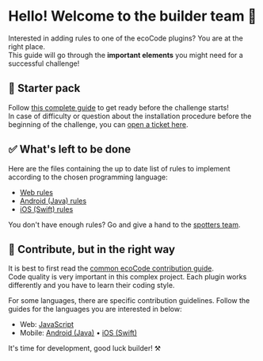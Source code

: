 # Hello! Welcome to the builder team 👋

Interested in adding rules to one of the ecoCode plugins? You are at the right place.\
This guide will go through the **important elements** you might need for a successful challenge!

## 🎒 Starter pack

Follow [this complete guide](starter-pack-challenge.md) to get ready before the challenge starts!\
In case of difficulty or question about the installation procedure before the beginning of the challenge, you can [open a ticket here](https://github.com/green-code-initiative/ecoCode-common/issues).

## ✅ What's left to be done

Here are the files containing the up to date list of rules to implement according to the chosen programming language:

- [Web rules](https://github.com/green-code-initiative/ecoCode/blob/main/RULES.md)
- [Android (Java) rules](https://github.com/green-code-initiative/ecoCode-android/blob/main/android-plugin/RULES.md)
- [iOS (Swift) rules](https://github.com/green-code-initiative/ecoCode-ios/blob/main/RULES.md)

You don't have enough rules? Go and give a hand to the [spotters team](spotters.md).

## 🚦 Contribute, but in the right way

It is best to first read the [common ecoCode contribution guide](https://github.com/green-code-initiative/ecoCode-common/blob/main/doc/CONTRIBUTING.md).\
Code quality is very important in this complex project. Each plugin works differently and you have to learn their coding style.

For some languages, there are specific contribution guidelines. Follow the guides for the languages you are interested in below:

- Web: [JavaScript](https://github.com/green-code-initiative/ecoCode-javascript/blob/main/CONTRIBUTING.md)
- Mobile: [Android (Java)](https://github.com/green-code-initiative/ecoCode-android/blob/main/CONTRIBUTING.md) • [iOS (Swift)](https://github.com/green-code-initiative/ecoCode-ios/blob/main/CONTRIBUTING.md)

It's time for development, good luck builder! ⚒️
